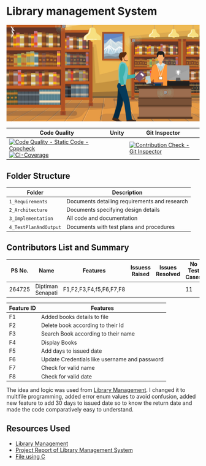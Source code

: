 # Library management System
![Library](https://github.com/Diptiman1999/LTTS_MiniProject_C/blob/master/1_Requirements/library.jpg)


| Code Quality | Unity | Git Inspector |
|--------------|-------|---------------|
|[![Code Quality - Static Code - Cppcheck](https://github.com/Diptiman1999/LTTS_MiniProject_C/actions/workflows/cppcheck.yml/badge.svg)](https://github.com/Diptiman1999/LTTS_MiniProject_C/actions/workflows/cppcheck.yml)[![CI-Coverage](https://github.com/Diptiman1999/LTTS_MiniProject_C/actions/workflows/code_coverage.yml/badge.svg)](https://github.com/Diptiman1999/LTTS_MiniProject_C/actions/workflows/code_coverage.yml)| |[![Contribution Check - Git Inspector](https://github.com/Diptiman1999/LTTS_MiniProject_C/actions/workflows/git_inspector.yml/badge.svg)](https://github.com/Diptiman1999/LTTS_MiniProject_C/actions/workflows/git_inspector.yml)|



## Folder Structure
Folder             | Description
-------------------| -----------------------------------------
`1_Requirements`   | Documents detailing requirements and research
`2_Architecture`         | Documents specifying design details
`3_Implementation` | All code and documentation
`4_TestPlanAndOutput`      | Documents with test plans and procedures

## Contributors List and Summary

PS No. |  Name   |    Features    | Issuess Raised |Issues Resolved|No Test Cases|Test Case Pass
-------|---------|----------------|----------------|---------------|-------------|--------------
264725 | Diptiman Senapati  | F1,F2,F3,F4,f5,F6,F7,F8    |      |    | 11   |11 


Feature ID | Features
-----------|---------
 F1 | Added books details to file
 F2 | Delete book according to their Id
 F3 | Search Book according to their name
 F4 | Display Books
 F5 | Add days to issued date
 F6 | Update Credentials like username and password
 F7 | Check for valid name
 F8 | Check for valid date
 
The idea and logic was used from [Library Management](https://aticleworld.com/library-management-system-project-in-c/). I changed it to multifile programming, added error enum values to avoid confusion, added new feature to add 30 days to issued date so to know the return date and made the code comparatively easy to understand.  
 
## Resources Used
* [Library Management](https://aticleworld.com/library-management-system-project-in-c/)
* [Project Report of Library Management System ](https://www.daitm.org.in/wp-content/uploads/2019/04/Gr.-06library-project-report.p)
* [File using C](https://www.programiz.com/c-programming/c-file-input-output)
 
 
 
 
